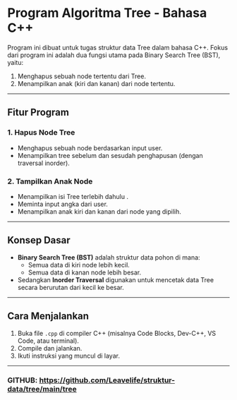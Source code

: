 # Program Algoritma Tree - Bahasa C++

Program ini dibuat untuk tugas struktur data Tree dalam bahasa C++. Fokus dari program ini adalah dua fungsi utama pada Binary Search Tree (BST), yaitu:

1. Menghapus sebuah node tertentu dari Tree.
2. Menampilkan anak (kiri dan kanan) dari node tertentu.

---

## Fitur Program

### 1. Hapus Node Tree
- Menghapus sebuah node berdasarkan input user.
- Menampilkan tree sebelum dan sesudah penghapusan (dengan traversal inorder).

### 2. Tampilkan Anak Node
- Menampilkan isi Tree terlebih dahulu .
- Meminta input angka dari user.
- Menampilkan anak kiri dan kanan dari node yang dipilih.

---

## Konsep Dasar

- **Binary Search Tree (BST)** adalah struktur data pohon di mana:
  - Semua data di kiri node lebih kecil.
  - Semua data di kanan node lebih besar.
- Sedangkan **Inorder Traversal** digunakan untuk mencetak data Tree secara berurutan dari kecil ke besar.

---

## Cara Menjalankan

1. Buka file `.cpp` di compiler C++ (misalnya Code Blocks, Dev-C++, VS Code, atau terminal).
2. Compile dan jalankan.
3. Ikuti instruksi yang muncul di layar.

---

### GITHUB: https://github.com/Leavelife/struktur-data/tree/main/tree
